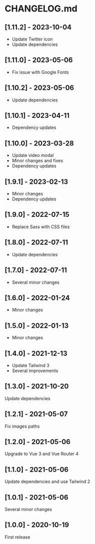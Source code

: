 # CHANGELOG.md

## [1.11.2] - 2023-10-04

- Update Twitter icon
- Update dependencies

## [1.11.0] - 2023-05-06

- Fix issue with Google Fonts

## [1.10.2] - 2023-05-06

- Update dependencies

## [1.10.1] - 2023-04-11

- Dependency updates

## [1.10.0] - 2023-03-28

- Update video modal
- Minor changes and fixes
- Dependency updates

## [1.9.1] - 2023-02-13

- Minor changes
- Dependency updates

## [1.9.0] - 2022-07-15

- Replace Sass with CSS files

## [1.8.0] - 2022-07-11

- Update dependencies

## [1.7.0] - 2022-07-11

- Several minor changes

## [1.6.0] - 2022-01-24

- Minor changes

## [1.5.0] - 2022-01-13

- Minor changes

## [1.4.0] - 2021-12-13

- Update Tailwind 3
- Several improvements

## [1.3.0] - 2021-10-20

Update dependencies

## [1.2.1] - 2021-05-07

Fix images paths

## [1.2.0] - 2021-05-06

Upgrade to Vue 3 and Vue Router 4

## [1.1.0] - 2021-05-06

Update dependencies and use Tailwind 2

## [1.0.1] - 2021-05-06

Several minor changes

## [1.0.0] - 2020-10-19

First release